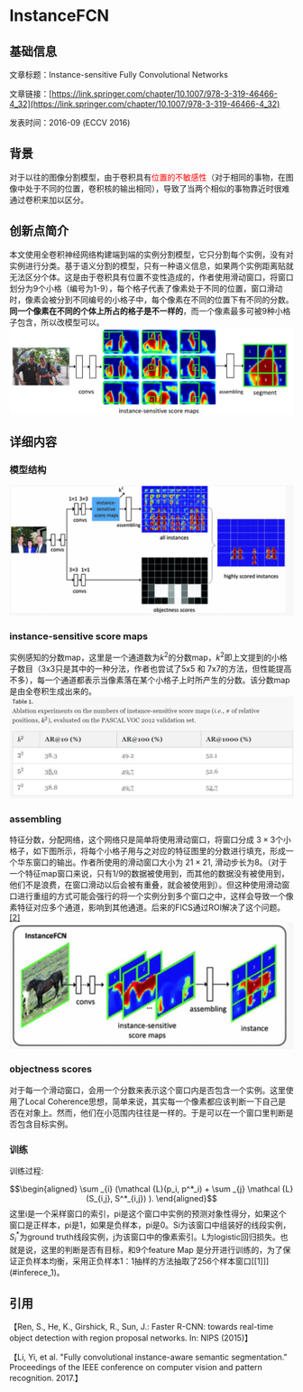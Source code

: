 # InstanceFCN

## 基础信息

文章标题：Instance-sensitive Fully Convolutional Networks

文章链接：[https://link.springer.com/chapter/10.1007/978-3-319-46466-4_32](https://link.springer.com/chapter/10.1007/978-3-319-46466-4_32)

发表时间：2016-09 (ECCV 2016)

## 背景
对于以往的图像分割模型，由于卷积具有<font color="red">位置的不敏感性</font>（对于相同的事物，在图像中处于不同的位置，卷积核的输出相同），导致了当两个相似的事物靠近时很难通过卷积来加以区分。

## 创新点简介
本文使用全卷积神经网络构建端到端的实例分割模型，它只分割每个实例，没有对实例进行分类。基于语义分割的模型，只有一种语义信息，如果两个实例距离贴就无法区分个体。这是由于卷积具有位置不变性造成的，作者使用滑动窗口，将窗口划分为9个小格（编号为1-9），每个格子代表了像素处于不同的位置，窗口滑动时，像素会被分到不同编号的小格子中，每个像素在不同的位置下有不同的分数。**同一个像素在不同的个体上所占的格子是不一样的**，而一个像素最多可被9种小格子包含，所以改模型可以。
![](../../../img/article/2022-03-07-22-06-33.png)


## 详细内容
### 模型结构
![](../../../img/article/2022-03-08-15-26-27.png)

### instance-sensitive score maps
实例感知的分数map，这里是一个通道数为$k^2$的分数map，$k^2$即上文提到的小格子数目（3x3只是其中的一种分法，作者也尝试了5x5 和 7x7的方法，但性能提高不多），每一个通道都表示当像素落在某个小格子上时所产生的分数。该分数map是由全卷积生成出来的。
![](../../../img/article/2022-03-08-17-18-13.png)


### assembling
特征分数，分配网络，这个网络只是简单将使用滑动窗口，将窗口分成 $3 \times 3$个小格子，如下图所示，将每个小格子用与之对应的特征图里的分数进行填充，形成一个华东窗口的输出。作者所使用的滑动窗口大小为 $21 \times 21$, 滑动步长为8。（对于一个特征map窗口来说，只有1/9的数据被使用到，而其他的数据没有被使用到，他们不是浪费，在窗口滑动以后会被有重叠，就会被使用到）。但这种使用滑动窗口进行重组的方式可能会强行的将一个实例分到多个窗口之中，这样会导致一个像素特征对应多个通道，影响到其他通道。后来的FICS通过ROI解决了这个问题。[[2]](#inferece_2)
![](../../../img/article/2022-03-08-15-35-16.png)

### objectness scores
对于每一个滑动窗口，会用一个分数来表示这个窗口内是否包含一个实例。这里使用了Local Coherence思想，简单来说，其实每一个像素都应该判断一下自己是否在对象上。然而，他们在小范围内往往是一样的。于是可以在一个窗口里判断是否包含目标实例。


### 训练
训练过程:

$$\begin{aligned} \sum _{i} (\mathcal {L}(p_i, p^*_i) + \sum _{j} \mathcal {L}(S_{i,j}, S^*_{i,j}) ). \end{aligned}$$
这里i是一个采样窗口的索引，pi是这个窗口中实例的预测对象性得分，如果这个窗口是正样本，pi是1，如果是负样本，pi是0。Si为该窗口中组装好的线段实例，$S_i^*$为ground truth线段实例，j为该窗口中的像素索引。L为logistic回归损失。也就是说，这里的判断是否有目标，和9个feature Map 是分开进行训练的，为了保证正负样本均衡，采用正负样本1：1抽样的方法抽取了256个样本窗口[[1]]](#inferece_1)。


## 引用

<p id="inferece_1">【Ren, S., He, K., Girshick, R., Sun, J.: Faster R-CNN: towards real-time object detection with region proposal networks. In: NIPS (2015)】</p>

<p id="inferece_2">【Li, Yi, et al. "Fully convolutional instance-aware semantic segmentation." Proceedings of the IEEE conference on computer vision and pattern recognition. 2017.】</p>